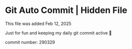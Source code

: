 # Git Auto Commit | Hidden File

This file was added Feb 12, 2025

Just for fun and keeping my daily git commit active 🤪

commit number: 290329
